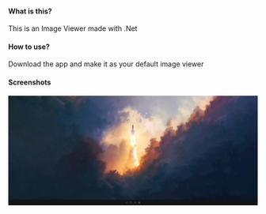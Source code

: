 #### What is this?
This is an Image Viewer made with .Net

#### How to use?
Download the app and make it as your default image viewer

#### Screenshots
![ImageViewer](/docs/images/screenshot.jpeg)
